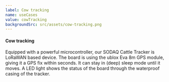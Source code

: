 ```yaml
---
label: Cow tracking
name: useCases
value: cowTracking
backgroundSrc: src/assets/cow-tracking.png
---
```


#### Cow tracking

Equipped with a powerful microcontroller, our SODAQ Cattle Tracker is LoRaWAN based device. The board is using the ublox Eva 8m GPS module, giving it a GPS fix within seconds. It can stay in (deep) sleep mode until it moves. A LED light shows the status of the board through the waterproof casing of the tracker.
